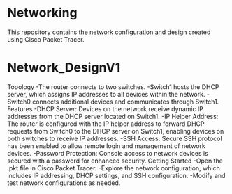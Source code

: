 # Networking
This repository contains the network configuration and design created using Cisco Packet Tracer.


# Network_DesignV1
  Topology
      -The router connects to two switches.
      -Switch1 hosts the DHCP server, which assigns IP addresses to all devices within the network.
      -Switch0 connects additional devices and communicates through Switch1.
  Features
      -DHCP Server: Devices on the network receive dynamic IP addresses from the DHCP server located on Switch1.
      -IP Helper Address: The router is configured with the IP helper address to forward DHCP requests from Switch0 to the DHCP server on Switch1, enabling devices on both switches to receive IP addresses.
      -SSH Access: Secure SSH protocol has been enabled to allow remote login and management of network devices.
      -Password Protection: Console access to network devices is secured with a password for enhanced security.
Getting Started
      -Open the .pkt file in Cisco Packet Tracer.
      -Explore the network configuration, which includes IP addressing, DHCP settings, and SSH configuration.
      -Modify and test network configurations as needed.
